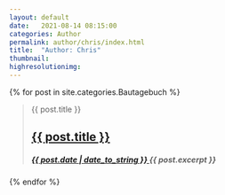 ```yaml
---
layout: default
date:   2021-08-14 08:15:00
categories: Author
permalink: author/chris/index.html
title:  "Author: Chris"
thumbnail: 
highresolutionimg: 
---
```


{% for post in site.categories.Bautagebuch %} 

<blockquote>
<span class="screen-reader-text">{{ post.title }}</span>
<h2 class="entry-title">
<a href="{{ post.url }}" rel="bookmark">{{ post.title }}</a>
</h2>
<h5 class="entry-date">
<a href="{{ post.url }}" title="{{ post.title }}" rel="bookmark">
<time class="entry-date" datetime="{{ post.date | date_to_string }}" pubdate>{{ post.date | date_to_string }} </time>
</a>
{{ post.excerpt }}
</h5>
</blockquote>

{% endfor %}